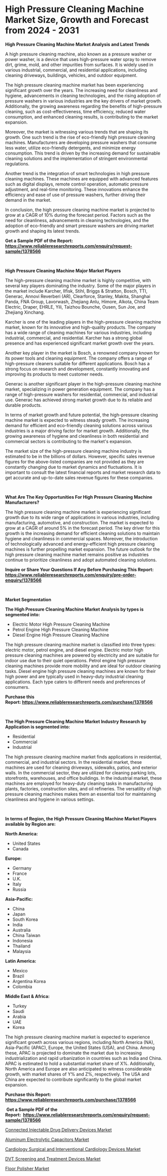 <p><h1>High Pressure Cleaning Machine Market Size, Growth and Forecast from 2024 - 2031</h1></p><p><strong>High Pressure Cleaning Machine Market Analysis and Latest Trends</strong></p>
<p><p>A high pressure cleaning machine, also known as a pressure washer or power washer, is a device that uses high-pressure water spray to remove dirt, grime, mold, and other impurities from surfaces. It is widely used in various industrial, commercial, and residential applications, including cleaning driveways, buildings, vehicles, and outdoor equipment.</p><p>The high pressure cleaning machine market has been experiencing significant growth over the years. The increasing need for cleanliness and hygiene, advancements in cleaning technologies, and the rising adoption of pressure washers in various industries are the key drivers of market growth. Additionally, the growing awareness regarding the benefits of high-pressure cleaning, such as cost-effectiveness, time efficiency, reduced water consumption, and enhanced cleaning results, is contributing to the market expansion.</p><p>Moreover, the market is witnessing various trends that are shaping its growth. One such trend is the rise of eco-friendly high pressure cleaning machines. Manufacturers are developing pressure washers that consume less water, utilize eco-friendly detergents, and minimize energy consumption. This trend is driven by the increasing demand for sustainable cleaning solutions and the implementation of stringent environmental regulations.</p><p>Another trend is the integration of smart technologies in high pressure cleaning machines. These machines are equipped with advanced features such as digital displays, remote control operation, automatic pressure adjustment, and real-time monitoring. These innovations enhance the efficiency and ease of use of pressure washers, further driving their demand in the market.</p><p>In conclusion, the high pressure cleaning machine market is projected to grow at a CAGR of 10% during the forecast period. Factors such as the need for cleanliness, advancements in cleaning technologies, and the adoption of eco-friendly and smart pressure washers are driving market growth and shaping its latest trends.</p></p>
<p><strong>Get a Sample PDF of the Report:&nbsp; <a href="https://www.reliableresearchreports.com/enquiry/request-sample/1378566">https://www.reliableresearchreports.com/enquiry/request-sample/1378566</a></strong></p>
<p>&nbsp;</p>
<p><strong>High Pressure Cleaning Machine Major Market Players</strong></p>
<p><p>The high-pressure cleaning machine market is highly competitive, with several key players dominating the industry. Some of the major players in the market include Karcher, Ilfisk, Stihl, Briggs & Stratton, Bosch, TTI, Generac, Annovi Reverberi (AR), Clearforce, Stanley, Makita, Shanghai Panda, FNA Group, Lavorwash, Zhejiang Anlu, Himore, Alkota, China Team Electric, Draper, EHRLE, Yili, Taizhou Bounche, Ousen, Sun Joe, and Zhejiang Xinchang.</p><p>Karcher is one of the leading players in the high-pressure cleaning machine market, known for its innovative and high-quality products. The company has a wide range of cleaning machines for various industries, including industrial, commercial, and residential. Karcher has a strong global presence and has experienced significant market growth over the years.</p><p>Another key player in the market is Bosch, a renowned company known for its power tools and cleaning equipment. The company offers a range of high-pressure cleaners suitable for different applications. Bosch has a strong focus on research and development, constantly innovating and improving its products to meet customer needs.</p><p>Generac is another significant player in the high-pressure cleaning machine market, specializing in power generation equipment. The company has a range of high-pressure washers for residential, commercial, and industrial use. Generac has achieved strong market growth due to its reliable and durable products.</p><p>In terms of market growth and future potential, the high-pressure cleaning machine market is expected to witness steady growth. The increasing demand for efficient and eco-friendly cleaning solutions across various industries is a major driving factor for market growth. Additionally, the growing awareness of hygiene and cleanliness in both residential and commercial sectors is contributing to the market's expansion.</p><p>The market size of the high-pressure cleaning machine industry is estimated to be in the billions of dollars. However, specific sales revenue figures for the above-listed companies are not provided as they are constantly changing due to market dynamics and fluctuations. It is important to consult the latest financial reports and market research data to get accurate and up-to-date sales revenue figures for these companies.</p></p>
<p>&nbsp;</p>
<p><strong>What Are The Key Opportunities For High Pressure Cleaning Machine Manufacturers?</strong></p>
<p><p>The high pressure cleaning machine market is experiencing significant growth due to its wide range of applications in various industries, including manufacturing, automotive, and construction. The market is expected to grow at a CAGR of around 5% in the forecast period. The key driver for this growth is the increasing demand for efficient cleaning solutions to maintain hygiene and cleanliness in commercial spaces. Moreover, the introduction of technologically advanced and energy-efficient high pressure cleaning machines is further propelling market expansion. The future outlook for the high pressure cleaning machine market remains positive as industries continue to prioritize cleanliness and adopt automated cleaning solutions.</p></p>
<p><strong>Inquire or Share Your Questions If Any Before Purchasing This Report: <a href="https://www.reliableresearchreports.com/enquiry/pre-order-enquiry/1378566">https://www.reliableresearchreports.com/enquiry/pre-order-enquiry/1378566</a></strong></p>
<p>&nbsp;</p>
<p><strong>Market Segmentation</strong></p>
<p><strong>The High Pressure Cleaning Machine Market Analysis by types is segmented into:</strong></p>
<p><ul><li>Electric Motor High Pressure Cleaning Machine</li><li>Petrol Engine High Pressure Cleaning Machine</li><li>Diesel Engine High Pressure Cleaning Machine</li></ul></p>
<p><p>The high pressure cleaning machine market is classified into three types: electric motor, petrol engine, and diesel engine. Electric motor high pressure cleaning machines are powered by electricity and are suitable for indoor use due to their quiet operations. Petrol engine high pressure cleaning machines provide more mobility and are ideal for outdoor cleaning tasks. Diesel engine high pressure cleaning machines are known for their high power and are typically used in heavy-duty industrial cleaning applications. Each type caters to different needs and preferences of consumers.</p></p>
<p><strong>Purchase this Report:&nbsp;<a href="https://www.reliableresearchreports.com/purchase/1378566">https://www.reliableresearchreports.com/purchase/1378566</a></strong></p>
<p>&nbsp;</p>
<p><strong>The High Pressure Cleaning Machine Market Industry Research by Application is segmented into:</strong></p>
<p><ul><li>Residential</li><li>Commercial</li><li>Industrial</li></ul></p>
<p><p>The high pressure cleaning machine market finds applications in residential, commercial, and industrial sectors. In the residential market, these machines are used for cleaning driveways, sidewalks, patios, and exterior walls. In the commercial sector, they are utilized for cleaning parking lots, storefronts, warehouses, and office buildings. In the industrial market, these machines are employed for heavy-duty cleaning tasks in manufacturing plants, factories, construction sites, and oil refineries. The versatility of high pressure cleaning machines makes them an essential tool for maintaining cleanliness and hygiene in various settings.</p></p>
<p>&nbsp;</p>
<p><strong>In terms of Region, the High Pressure Cleaning Machine Market Players available by Region are:</strong></p>
<p>
    <p> <strong> North America: </strong>
        <ul>
            <li>United States</li>
            <li>Canada</li>
        </ul>
        </p> 
    <p> <strong> Europe: </strong>
        <ul>
            <li>Germany</li>
            <li>France</li>
            <li>U.K.</li>
            <li>Italy</li>
            <li>Russia</li>
        </ul>
        </p> 
    <p> <strong> Asia-Pacific: </strong>
        <ul>
            <li>China</li>
            <li>Japan</li>
            <li>South Korea</li>
            <li>India</li>
            <li>Australia</li>
            <li>China Taiwan</li>
            <li>Indonesia</li>
            <li>Thailand</li>
            <li>Malaysia</li>
        </ul>
        </p> 
    <p> <strong> Latin America: </strong>
        <ul>
            <li>Mexico</li>
            <li>Brazil</li>
            <li>Argentina Korea</li>
            <li>Colombia</li>
        </ul>
        </p> 
    <p> <strong> Middle East & Africa: </strong>
        <ul>
            <li>Turkey</li>
            <li>Saudi</li>
            <li>Arabia</li>
            <li>UAE</li>
            <li>Korea</li>
        </ul>
    </p>
    </p>
<p><p>The high pressure cleaning machine market is expected to experience significant growth across various regions, including North America (NA), Asia-Pacific (APAC), Europe, the United States (USA), and China. Among these, APAC is projected to dominate the market due to increasing industrialization and rapid urbanization in countries such as India and China. APAC is estimated to hold a substantial market share of X%. Additionally, North America and Europe are also anticipated to witness considerable growth, with market shares of Y% and Z%, respectively. The USA and China are expected to contribute significantly to the global market expansion.</p></p>
<p><strong>Purchase this Report: <a href="https://www.reliableresearchreports.com/purchase/1378566">https://www.reliableresearchreports.com/purchase/1378566</a></strong></p>
<p>&nbsp;<strong>Get a Sample PDF of the Report:&nbsp;&nbsp;<a href="https://www.reliableresearchreports.com/enquiry/request-sample/1378566">https://www.reliableresearchreports.com/enquiry/request-sample/1378566</a></strong></p>
<p><strong></strong></p>
<p><p><a href="https://medium.com/@oliviastone00/connected-injectable-drug-delivery-devices-market-comprehensive-assessment-by-type-application-7a2da5f2e1eb">Connected Injectable Drug Delivery Devices Market</a></p><p><a href="https://github.com/Chiragrp23/Market-Research-Report-List-2/blob/main/aluminum-electrolytic-capacitors-market.md">Aluminum Electrolytic Capacitors Market</a></p><p><a href="https://medium.com/@oliviastone00/cardiology-surgical-and-interventional-cardiology-devices-nbsp-market-focuses-on-market-share-size-e420401e14ed">Cardiology Surgical and Interventional Cardiology Devices Market</a></p><p><a href="https://medium.com/@oliviastone00/analyzing-dvt-screening-and-treatment-devices-market-global-industry-perspective-and-forecast-f53cb06606a5">DVT Screening and Treatment Devices Market</a></p><p><a href="https://github.com/Chiragrp22/Market-Research-Report-List-2/blob/main/floor-polisher-market.md">Floor Polisher Market</a></p></p>